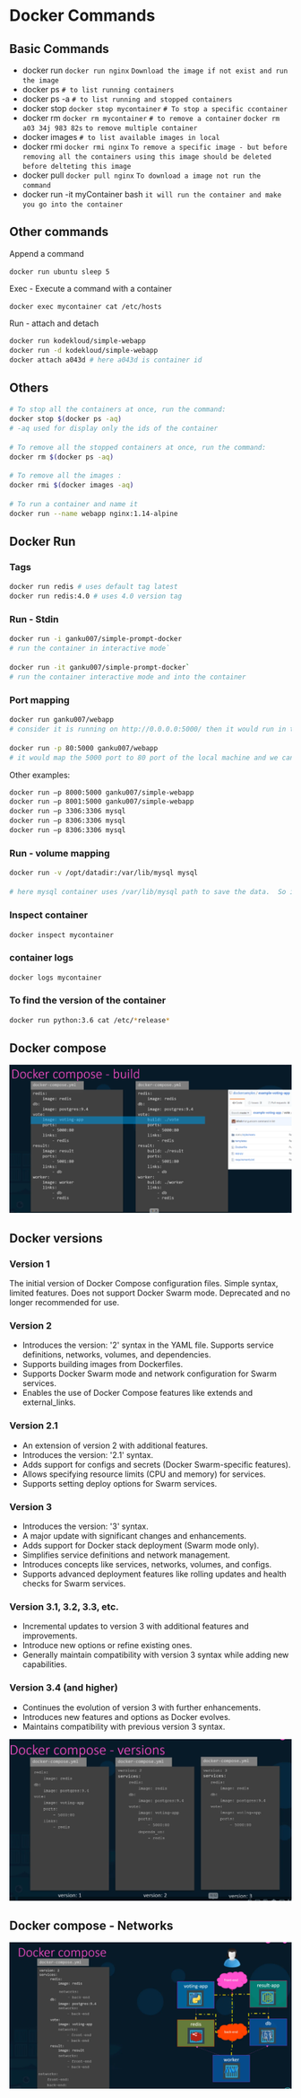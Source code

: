 # Docker Commands

## Basic Commands

- docker run `docker run nginx` `Download the image if not exist and run the image`
- docker ps `# to list running containers`
- docker ps -a `# to list running and stopped containers`
- docker stop `docker stop mycontainer` `# To stop a specific ccontainer`
- docker rm `docker rm mycontainer` `# to remove a container`
  `docker rm a03 34j 983 82s` `to remove multiple container`
- docker images `# to list available images in local`
- docker rmi `docker rmi nginx` `To remove a specific image - but before removing all the containers using this image should be deleted before delteting this image`
- docker pull `docker pull nginx` `To download a image not run the command`
- docker run -it myContainer bash `it will run the container and make you go into the container`

## Other commands

Append a command

`docker run ubuntu sleep 5`

Exec - Execute a command with a container

`docker exec mycontainer cat /etc/hosts`

Run - attach and detach

```bash
docker run kodekloud/simple-webapp
docker run -d kodekloud/simple-webapp
docker attach a043d # here a043d is container id
```

## Others

```bash
# To stop all the containers at once, run the command:
docker stop $(docker ps -aq)
# -aq used for display only the ids of the container

# To remove all the stopped containers at once, run the command:
docker rm $(docker ps -aq)

# To remove all the images :
docker rmi $(docker images -aq)

# To run a container and name it
docker run --name webapp nginx:1.14-alpine
```

## Docker Run

### Tags

```bash
docker run redis # uses default tag latest
docker run redis:4.0 # uses 4.0 version tag
```

### Run - Stdin

```bash
docker run -i ganku007/simple-prompt-docker
# run the container in interactive mode`

docker run -it ganku007/simple-prompt-docker`
# run the container interactive mode and into the container
```

### Port mapping

```bash
docker run ganku007/webapp
# consider it is running on http://0.0.0.0:5000/ then it would run in the container

docker run -p 80:5000 ganku007/webapp
# it would map the 5000 port to 80 port of the local machine and we can run the app in our local machine.
```

Other examples:

```bash
docker run –p 8000:5000 ganku007/simple-webapp
docker run –p 8001:5000 ganku007/simple-webapp
docker run –p 3306:3306 mysql
docker run –p 8306:3306 mysql
docker run –p 8306:3306 mysql
```

### Run - volume mapping

```bash
docker run -v /opt/datadir:/var/lib/mysql mysql

# here mysql container uses /var/lib/mysql path to save the data.  So if we dont use volume mapping and run it as `docker run mysql`  when the container stop, all the data would get deleted and start fresh while start again.  so when we do this volume mapping /opt/datadir path would be taken as path to store data so the data would be saved in our local  and data would not get deleted!
```

### Inspect container

`docker inspect mycontainer`

### container logs

`docker logs mycontainer`

### To find the version of the container

```bash
docker run python:3.6 cat /etc/*release*
```

## Docker compose

![alt text](docker-compose-1.png)

## Docker versions

### Version 1

The initial version of Docker Compose configuration files.
Simple syntax, limited features.
Does not support Docker Swarm mode.
Deprecated and no longer recommended for use.

### Version 2

- Introduces the version: '2' syntax in the YAML file.
  Supports service definitions, networks, volumes, and dependencies.
- Supports building images from Dockerfiles.
- Supports Docker Swarm mode and network configuration for Swarm services.
- Enables the use of Docker Compose features like extends and external_links.

### Version 2.1

- An extension of version 2 with additional features.
- Introduces the version: '2.1' syntax.
- Adds support for configs and secrets (Docker Swarm-specific features).
- Allows specifying resource limits (CPU and memory) for services.
- Supports setting deploy options for Swarm services.

### Version 3

- Introduces the version: '3' syntax.
- A major update with significant changes and enhancements.
- Adds support for Docker stack deployment (Swarm mode only).
- Simplifies service definitions and network management.
- Introduces concepts like services, networks, volumes, and configs.
- Supports advanced deployment features like rolling updates and health checks for Swarm services.

### Version 3.1, 3.2, 3.3, etc.

- Incremental updates to version 3 with additional features and improvements.
- Introduce new options or refine existing ones.
- Generally maintain compatibility with version 3 syntax while adding new capabilities.

### Version 3.4 (and higher)

- Continues the evolution of version 3 with further enhancements.
- Introduces new features and options as Docker evolves.
- Maintains compatibility with previous version 3 syntax.

![alt text](docker-versions.png)

## Docker compose - Networks

![alt text](docker-compose-networks.png)

